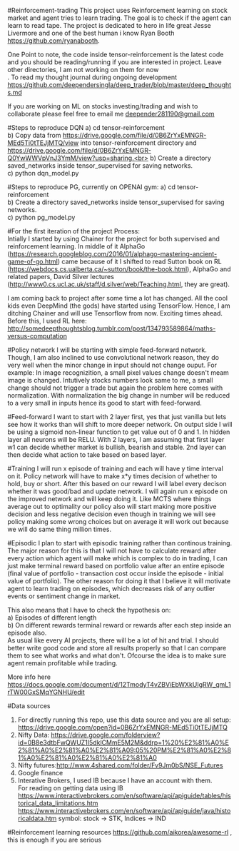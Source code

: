 #Reinforcement-trading
This project uses Reinforcement learning on stock market and agent tries to learn trading. The goal is to check if the agent can learn to read tape. The project is dedicated to hero in life great Jesse Livermore and one of the best human i know  Ryan Booth https://github.com/ryanabooth.

One Point to note, the code inside tensor-reinforcement is the latest code and you should be reading/running if you are interested in project. Leave other directories, I am not working on them for now<br>. To read my thought journal during ongoing development https://github.com/deependersingla/deep_trader/blob/master/deep_thoughts.md <br>

If you are working on ML on stocks investing/trading and wish to collaborate please feel free to email me deepender281190@gmail.com

#Steps to reproduce DQN
a) cd tensor-reinforcement <br>
b) Copy data from https://drive.google.com/file/d/0B6ZrYxEMNGR-MEd5Ti0tTEJjMTQ/view into tensor-reinforcement directory and https://drive.google.com/file/d/0B6ZrYxEMNGR-Q0YwWWVpVnJ3YmM/view?usp=sharing.<br>
b) Create a directory saved_networks inside tensor_supervised for saving networks.<br>
c) python dqn_model.py<br>

#Steps to reproduce PG, currently on OPENAI gym:
a) cd tensor-reinforcement <br>
b) Create a directory saved_networks inside tensor_supervised for saving networks.<br>
c) python pg_model.py


#For the first iteration of the project
Process:<br>
Intially I started by using Chainer for the project for both supervised and reinforcement learning.  In middle of it AlphaGo (https://research.googleblog.com/2016/01/alphago-mastering-ancient-game-of-go.html) came because of it I shifted to read Sutton book on RL (https://webdocs.cs.ualberta.ca/~sutton/book/the-book.html), AlphaGo and related papers, David Silver lectures (http://www0.cs.ucl.ac.uk/staff/d.silver/web/Teaching.html, they are great). 

I am coming back to project after some time a lot has changed. All the cool kids even DeepMind (the gods) have started using TensorFlow. Hence, I am ditching Chainer and will use Tensorflow from now. Exciting times ahead. Before this, I used RL here: http://somedeepthoughtsblog.tumblr.com/post/134793589864/maths-versus-computation


#Policy network
I will be starting with simple feed-forward network. Though, I am also inclined to use convolutional network reason, they do very well when the minor change in input should not change ouput. For example: In image recognizition, a small pixel values change doesn't meam image is changed. Intutively stocks numbers look same to me, a small change should not trigger a trade but again the problem here comes with normalization. With normalization the big change in number will be reduced to a very small in inputs hence its good to start with feed-forward.

#Feed-forward
I want to start with 2 layer first, yes that just vanilla but lets see how it works than will shift to more deeper network. On output side I will be using a sigmoid non-linear function to get value out of 0 and 1. In hidden layer all neurons will be RELU. With 2 layers, I am assuming that first layer w1 can decide whether market is bullish, bearish and stable. 2nd layer can then decide what action to take based on based layer.

#Training
I will run x episode of training and each will have y time interval on it. Policy network will have to make x*y times decision of whether to hold, buy or short. After this based on our reward I will label every decison whether it was good/bad and update network. I will again run x episode on the improved network and will keep doing it. Like MCTS where things average out to optimality our policy also will start making more positive decision and less negative decision even though in training we will see policy making some wrong choices but on average it will work out because we will do same thing million times.

#Episodic 
I plan to start with episodic training rather than continous training. The major reason for this is that I will not have to calculate reward after every action which agent will make which is complex to do in trading, I can just make terminal reward based on portfolio value after an entire episode (final value of portfolio - transaction cost occur inside the episode - initial value of portfolio). The other reason for doing it that I believe it will motivate agent to learn trading on episodes, which decreases risk of any outlier events or sentiment change in market. <br> 

This also means that I have to check the hypothesis on: <br> 
a) Episodes of different length<br>
b) On different rewards terminal reward or rewards after each step inside an episode also. <br>
As usual like every AI projects, there will be a lot of hit and trial. I should better write good code and store all results properly so that I can compare them to see what works and what don't. Ofcourse the idea is to make sure agent remain profitable while trading. 

More info here
https://docs.google.com/document/d/12TmodyT4vZBViEbWXkUIgRW_qmL1rTW00GxSMqYGNHU/edit

#Data sources<br>
1) For directly running this repo, use this data source and you are all setup: https://drive.google.com/open?id=0B6ZrYxEMNGR-MEd5Ti0tTEJjMTQ<br>
2) Nifty Data: https://drive.google.com/folderview?id=0B8e3dtbFwQWUZ1I5dklCMmE5M2M&ddrp=1%20%E2%81%A0%E2%81%A0%E2%81%A0%E2%81%A09:05%20PM%E2%81%A0%E2%81%A0%E2%81%A0%E2%81%A0%E2%81%A0<br>
3) Nifty futures:http://www.4shared.com/folder/Fv9Jm0bS/NSE_Futures<br>
4) Google finance <br>
5) Interative Brokers, I used IB because I have an account with them. <br>
For reading on getting data using IB
https://www.interactivebrokers.com/en/software/api/apiguide/tables/historical_data_limitations.htm
https://www.interactivebrokers.com/en/software/api/apiguide/java/historicaldata.htm
symbol: stock -> STK, Indices -> IND

#Reinforcement learning resources
https://github.com/aikorea/awesome-rl , this is enough if you are serious



